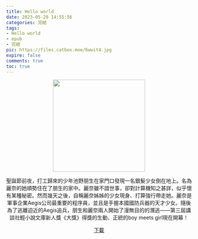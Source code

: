 ```yaml
---
title: Hello world
date: 2023-05-28 14:55:56
categories: 完結
tags:
- Hello world
- epub
- 完結
pic: https://files.catbox.moe/6wwit4.jpg
expire: false
comments: true
toc: true
---
```


<div style="text-align:center" class="kratos-post-content">

<img width="250px" src="https://files.catbox.moe/6wwit4.jpg">

<p>
聖誕節前夜，打工歸來的少年池野朋生在家門口發現一名銀髮少女倒在地上。名為麗奈的她順勢住在了朋生的家中。麗奈雖不諳世事，卻對計算機知之甚詳，似乎懷有某種秘密。然而幾天之後，自稱麗奈姊姊的少女現身、打算強行帶走她。麗奈是軍事企業Aegis公司最重要的程序員，並且是手握本國國防兵器的天才少女。隨後為了逃離迫近的Aegis追兵，朋生和麗奈兩人開始了漫無目的的潛逃——第三屆講談社輕小說文庫新人獎《大獎》得獎的生動、正統的boy meets girl現在開幕！
</p>

<p>
<a href="https://epubdatabase.azurewebsites.net/EBOOKS/EPUB/完結/Hello world/Hello world.epub?download=1">下載</a>
</p>

</div>